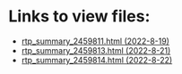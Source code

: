 # Links to view files:

* [rtp_summary_2459811.html (2022-8-19)](https://htmlpreview.github.io/?https://github.com/HERA-Team/H6C_Notebooks/blob/main/_rtp_summary_/rtp_summary_2459811.html)
* [rtp_summary_2459813.html (2022-8-21)](https://htmlpreview.github.io/?https://github.com/HERA-Team/H6C_Notebooks/blob/main/_rtp_summary_/rtp_summary_2459813.html)
* [rtp_summary_2459814.html (2022-8-22)](https://htmlpreview.github.io/?https://github.com/HERA-Team/H6C_Notebooks/blob/main/_rtp_summary_/rtp_summary_2459814.html)